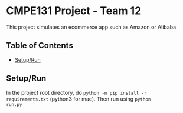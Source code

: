 # CMPE131 Project - Team 12
This project simulates an ecommerce app such as Amazon or Alibaba.

## Table of Contents
- [Setup/Run](#setup/run)

## Setup/Run
In the project root directory, do <code>python -m pip install -r requirements.txt</code> (python3 for mac). Then run using <code>python run.py</code>
